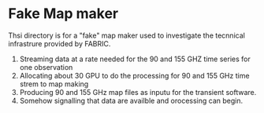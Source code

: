 Fake Map maker
=============

Thsi directory  is for a "fake" map maker used to investigate the tecnnical infrastrure
provided by FABRIC.

1.  Streaming data at a rate needed for the 90 and 155 GHZ time series for  one observation
2.  Allocating about 30 GPU to do the processing for 90 and 155 GHz time strem to map making
3.  Producing 90 and 155 GHz map files as inputu for the transient software.
4.  Somehow signalling that data are availble and orocessing can begin.


